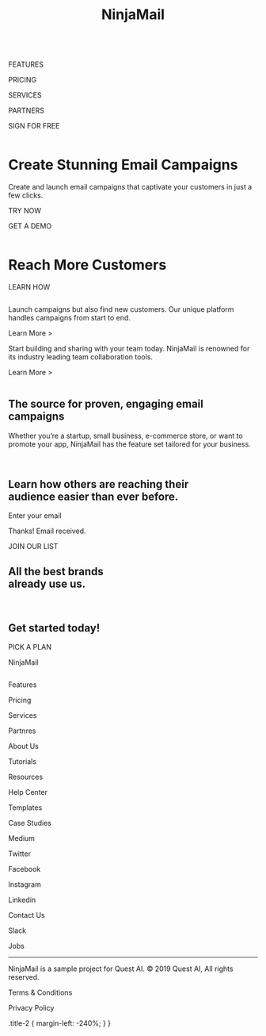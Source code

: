 <!DOCTYPE html>
<html lang="en">
<head>
    <meta charset="UTF-8">
    <meta name="viewport" content="width=device-width, initial-scale=1.0">
    <title>Final</title>
    <link rel="stylesheet" href="style.css">
</head>
<body>
    <header>
        <div class="header">
            <h1 class="name">NinjaMail</h1>
            <img class="mail" src="Assets/mail.svg" alt="">
        </div>
    </header>
    <nav class="nav">
        <p class="features">FEATURES</p>
        <p class="pricing">PRICING</p>
        <p class="services">SERVICES</p>
        <p class="partners">PARTNERS</p>
    </nav>
    <div class="box">
        <p class="sign">SIGN FOR FREE</p>
    </div>
    <main class="main">
        <div class="box-1"></div>
        <div class="ellipse">
            <img src="Assets/Ellipse 6.svg" alt="">
        </div>
        <div class="hero">
            <div class="blackbox"></div>
            <picture>
                <img class="image" src="Assets/photo hero.png" alt="">
            </picture>
            <h1 class="text">Create Stunning Email Campaigns</h1>
            <p class="text-2">Create and launch email campaigns that captivate
                your customers in just a few clicks.</p>
            <div class="box-2"> 
                <p class="trynow">TRY NOW</p>
            </div>
            <div class="box-3">
                <div class="box-4"></div>
                <p class="text-3">GET A DEMO</p>
            </div>
            <div class="box-5"></div>
        </div>
        <div class="box-6">
            <div class="background"></div>
            <div class="shape"></div>
            <div class="shape-2"></div>
            <div class="ellipse-2"></div>
            <div class="rectangle"></div>
            <div class="shape-3"></div>
            <div class="ellipse-3"></div>
            <div class="shape-4"></div>
        </div>
        <div class="section">
            <img class="video" src="Assets/VIDEO (image).png" alt="">
            <h1 class="text-4">Reach More Customers</h1>
            <div class="whitebox">
                <p class="text-5">LEARN HOW</p>
            </div>
        </div>
        <section class="section-1">
            <div class="box-7">
                <div class="whitebox-2">
                    <img class="girlphoto" src="Assets/photo.png" alt="">
                </div>
                <p class="text-6">Launch campaigns but also find new customers. Our unique platform handles campaigns from start to end.</p>
                <p class="learn">Learn More ></p>
                <div class="whitebox-3">
                    <p class="text-7">Start building and sharing with your team today. NinjaMail is renowned for its industry leading team collaboration tools.</p>
                    <p class="text-8">Learn More ></p>
                    <img class="photo-3" src="Assets/photo-2.png" alt="">
                    <div class="maintitle">
                        <h1 class="title">The source for
                            proven, engaging 
                            email campaigns</h1>
                            <p class="title-2">Whether you’re a startup, small
                                business, e-commerce store, or 
                                want to promote your app, NinjaMail
                                has the feature set tailored for
                                your business. 
                                </p>
                            </section>
                 </div>
            </div>
        </div>
        <section class="section-2">
            <div class="imgs">
                <img class="img-1" src="Assets/CaseStudy1.png" alt="">
                <img class="img-2" src="Assets/CaseStudy2.png" alt="">
                <img class="img-3" src="Assets/CaseStudy3.png" alt="">
                <h1 class="title-3">Learn how others are reaching their <br> audience easier than ever before.</h1>
            </div>
            <div class="inputbox">
                <p class="email">Enter your email</p>
                <p class="received">Thanks! Email received.</p>
                <div class="button">
                    <p class="btn-name">JOIN OUR LIST</p>
                </div>
            </div>
        </section>
        <section class="section-3">
            <div class="title-5">
                <h1 class="title-4">All the best brands <br> already use us.</h1>
                <img class="logo-1" src="Assets/Logo1.svg" alt="">
                <img class="logo-1" src="Assets/Logo1.svg" alt="">
                <img class="logo-2" src="Assets/Logo2.svg" alt="">
                <img class="logo-3" src="Assets/Logo3.svg" alt="">
                <img class="logo-4" src="Assets/Logo4.svg" alt="">
                <img class="logo-5" src="Assets/Logo5.svg" alt="">
        </section>
            </div>
        </section>
        <section class="section-4">
            <div class="greenbox">
                <h1 class="title-6">Get started today!</h1>
            </div>
            <div class="box-8">
                <p class="title-7">PICK A PLAN</p>
            </div>
        </section>
    </main>
    <footer>
        <div class="box-9">
            <p class="footertitle">NinjaMail</p>
            <img class="email-2" src="Assets/mail.svg" alt="">
        </div>
        <section>
            <p class="feature">Features</p>
            <p class="pricing-2">Pricing</p>
            <p class="services-2">Services</p>
            <p class="partners-2">Partnres</p>
        </section>
        <section class="section-5">
            <p class="about">About Us</p>
            <p class="tutorial">Tutorials</p>
            <p class="resources">Resources</p>
            <p class="help">Help Center</p>
            <p class="template">Templates</p>
            <p class="studies">Case Studies</p>
        </section>
        <section class="section-6">
            <p class="medium">Medium</p>
            <p class="twitter">Twitter</p>
            <p class="facebook">Facebook</p>
            <p class="instagram">Instagram</p>
            <p class="linkedin">Linkedin</p>
        </section>
        <section class="section-7">
            <p class="contact">Contact Us</p>
            <p class="slack">Slack</p>
            <p class="jobs">Jobs</p>
        </section>
        <section class="lastfooter">
            <hr>
            <p class="lasttitle">NinjaMail is a sample project for Quest AI. © 2019 Quest AI, All rights reserved.</p>
            <p class="lasttitle-2">Terms & Conditions</p>
            <p class="lasttitle-3">Privacy Policy</p>
        </section>
    </footer>
</body>
</html>
    .title-2 {
        margin-left: -240%;
    }
}
